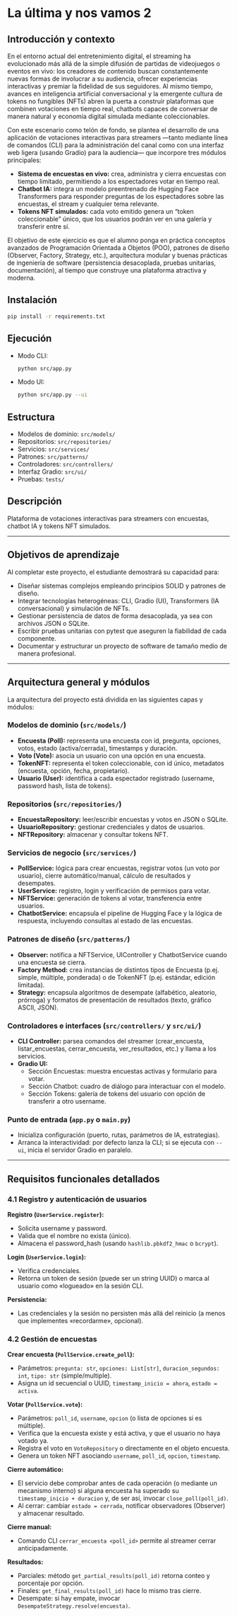# La última y nos vamos 2

## Introducción y contexto

En el entorno actual del entretenimiento digital, el streaming ha evolucionado más allá de la simple difusión de partidas de videojuegos o eventos en vivo: los creadores de contenido buscan constantemente nuevas formas de involucrar a su audiencia, ofrecer experiencias interactivas y premiar la fidelidad de sus seguidores. Al mismo tiempo, avances en inteligencia artificial conversacional y la emergente cultura de tokens no fungibles (NFTs) abren la puerta a construir plataformas que combinen votaciones en tiempo real, chatbots capaces de conversar de manera natural y economía digital simulada mediante coleccionables.

Con este escenario como telón de fondo, se plantea el desarrollo de una aplicación de votaciones interactivas para streamers —tanto mediante línea de comandos (CLI) para la administración del canal como con una interfaz web ligera (usando Gradio) para la audiencia— que incorpore tres módulos principales:

- **Sistema de encuestas en vivo:** crea, administra y cierra encuestas con tiempo limitado, permitiendo a los espectadores votar en tiempo real.
- **Chatbot IA:** integra un modelo preentrenado de Hugging Face Transformers para responder preguntas de los espectadores sobre las encuestas, el stream y cualquier tema relevante.
- **Tokens NFT simulados:** cada voto emitido genera un “token coleccionable” único, que los usuarios podrán ver en una galería y transferir entre sí.

El objetivo de este ejercicio es que el alumno ponga en práctica conceptos avanzados de Programación Orientada a Objetos (POO), patrones de diseño (Observer, Factory, Strategy, etc.), arquitectura modular y buenas prácticas de ingeniería de software (persistencia desacoplada, pruebas unitarias, documentación), al tiempo que construye una plataforma atractiva y moderna.

## Instalación

```bash
pip install -r requirements.txt
```

## Ejecución

- Modo CLI:
  ```bash
  python src/app.py
  ```
- Modo UI:
  ```bash
  python src/app.py --ui
  ```

## Estructura

- Modelos de dominio: `src/models/`
- Repositorios: `src/repositories/`
- Servicios: `src/services/`
- Patrones: `src/patterns/`
- Controladores: `src/controllers/`
- Interfaz Gradio: `src/ui/`
- Pruebas: `tests/`

## Descripción

Plataforma de votaciones interactivas para streamers con encuestas, chatbot IA y tokens NFT simulados.

---

## Objetivos de aprendizaje

Al completar este proyecto, el estudiante demostrará su capacidad para:

- Diseñar sistemas complejos empleando principios SOLID y patrones de diseño.
- Integrar tecnologías heterogéneas: CLI, Gradio (UI), Transformers (IA conversacional) y simulación de NFTs.
- Gestionar persistencia de datos de forma desacoplada, ya sea con archivos JSON o SQLite.
- Escribir pruebas unitarias con pytest que aseguren la fiabilidad de cada componente.
- Documentar y estructurar un proyecto de software de tamaño medio de manera profesional.

---

## Arquitectura general y módulos

La arquitectura del proyecto está dividida en las siguientes capas y módulos:

### Modelos de dominio (`src/models/`)
- **Encuesta (Poll):** representa una encuesta con id, pregunta, opciones, votos, estado (activa/cerrada), timestamps y duración.
- **Voto (Vote):** asocia un usuario con una opción en una encuesta.
- **TokenNFT:** representa el token coleccionable, con id único, metadatos (encuesta, opción, fecha, propietario).
- **Usuario (User):** identifica a cada espectador registrado (username, password hash, lista de tokens).

### Repositorios (`src/repositories/`)
- **EncuestaRepository:** leer/escribir encuestas y votos en JSON o SQLite.
- **UsuarioRepository:** gestionar credenciales y datos de usuarios.
- **NFTRepository:** almacenar y consultar tokens NFT.

### Servicios de negocio (`src/services/`)
- **PollService:** lógica para crear encuestas, registrar votos (un voto por usuario), cierre automático/manual, cálculo de resultados y desempates.
- **UserService:** registro, login y verificación de permisos para votar.
- **NFTService:** generación de tokens al votar, transferencia entre usuarios.
- **ChatbotService:** encapsula el pipeline de Hugging Face y la lógica de respuesta, incluyendo consultas al estado de las encuestas.

### Patrones de diseño (`src/patterns/`)
- **Observer:** notifica a NFTService, UIController y ChatbotService cuando una encuesta se cierra.
- **Factory Method:** crea instancias de distintos tipos de Encuesta (p.ej. simple, múltiple, ponderada) o de TokenNFT (p.ej. estándar, edición limitada).
- **Strategy:** encapsula algoritmos de desempate (alfabético, aleatorio, prórroga) y formatos de presentación de resultados (texto, gráfico ASCII, JSON).

### Controladores e interfaces (`src/controllers/` y `src/ui/`)
- **CLI Controller:** parsea comandos del streamer (crear_encuesta, listar_encuestas, cerrar_encuesta, ver_resultados, etc.) y llama a los servicios.
- **Gradio UI:**
  - Sección Encuestas: muestra encuestas activas y formulario para votar.
  - Sección Chatbot: cuadro de diálogo para interactuar con el modelo.
  - Sección Tokens: galería de tokens del usuario con opción de transferir a otro username.

### Punto de entrada (`app.py` o `main.py`)
- Inicializa configuración (puerto, rutas, parámetros de IA, estrategias).
- Arranca la interactividad: por defecto lanza la CLI; si se ejecuta con `--ui`, inicia el servidor Gradio en paralelo.

---

## Requisitos funcionales detallados

### 4.1 Registro y autenticación de usuarios

**Registro (`UserService.register`):**
- Solicita username y password.
- Valida que el nombre no exista (único).
- Almacena el password_hash (usando `hashlib.pbkdf2_hmac` o `bcrypt`).

**Login (`UserService.login`):**
- Verifica credenciales.
- Retorna un token de sesión (puede ser un string UUID) o marca al usuario como «logueado» en la sesión CLI.

**Persistencia:**
- Las credenciales y la sesión no persisten más allá del reinicio (a menos que implementes «recordarme», opcional).

### 4.2 Gestión de encuestas

**Crear encuesta (`PollService.create_poll`):**
- Parámetros: `pregunta: str`, `opciones: List[str]`, `duracion_segundos: int`, `tipo: str` (simple/multiple).
- Asigna un id secuencial o UUID, `timestamp_inicio = ahora`, `estado = activa`.

**Votar (`PollService.vote`):**
- Parámetros: `poll_id`, `username`, `opcion` (o lista de opciones si es múltiple).
- Verifica que la encuesta existe y está activa, y que el usuario no haya votado ya.
- Registra el voto en `VotoRepository` o directamente en el objeto encuesta.
- Genera un token NFT asociando `username`, `poll_id`, `opcion`, `timestamp`.

**Cierre automático:**
- El servicio debe comprobar antes de cada operación (o mediante un mecanismo interno) si alguna encuesta ha superado su `timestamp_inicio + duracion` y, de ser así, invocar `close_poll(poll_id)`.
- Al cerrar: cambiar `estado = cerrada`, notificar observadores (Observer) y almacenar resultado.

**Cierre manual:**
- Comando CLI `cerrar_encuesta <poll_id>` permite al streamer cerrar anticipadamente.

**Resultados:**
- Parciales: método `get_partial_results(poll_id)` retorna conteo y porcentaje por opción.
- Finales: `get_final_results(poll_id)` hace lo mismo tras cierre.
- Desempate: si hay empate, invocar `DesempateStrategy.resolve(encuesta)`.
